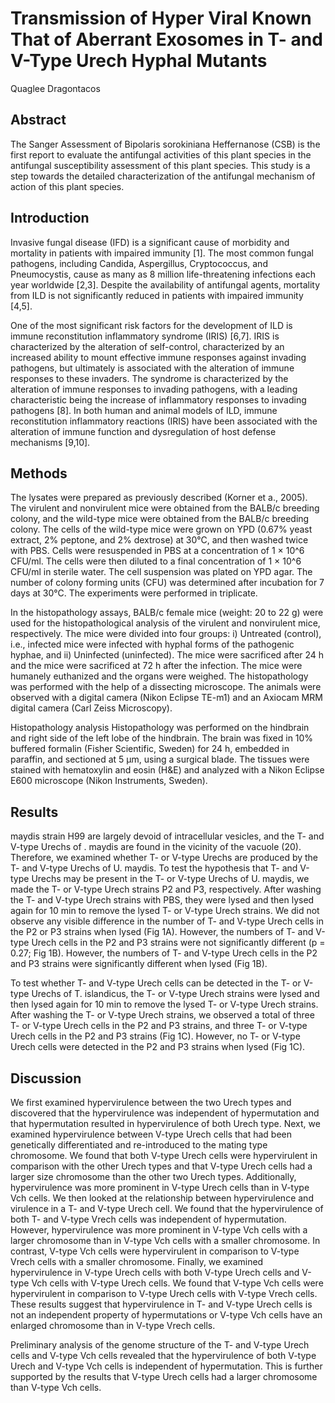 # Transmission of Hyper Viral Known That of Aberrant Exosomes in T- and V-Type Urech Hyphal Mutants
Quaglee Dragontacos


## Abstract
The Sanger Assessment of Bipolaris sorokiniana Heffernanose (CSB) is the first report to evaluate the antifungal activities of this plant species in the antifungal susceptibility assessment of this plant species. This study is a step towards the detailed characterization of the antifungal mechanism of action of this plant species.


## Introduction
Invasive fungal disease (IFD) is a significant cause of morbidity and mortality in patients with impaired immunity [1]. The most common fungal pathogens, including Candida, Aspergillus, Cryptococcus, and Pneumocystis, cause as many as 8 million life-threatening infections each year worldwide [2,3]. Despite the availability of antifungal agents, mortality from ILD is not significantly reduced in patients with impaired immunity [4,5].

One of the most significant risk factors for the development of ILD is immune reconstitution inflammatory syndrome (IRIS) [6,7]. IRIS is characterized by the alteration of self-control, characterized by an increased ability to mount effective immune responses against invading pathogens, but ultimately is associated with the alteration of immune responses to these invaders. The syndrome is characterized by the alteration of immune responses to invading pathogens, with a leading characteristic being the increase of inflammatory responses to invading pathogens [8]. In both human and animal models of ILD, immune reconstitution inflammatory reactions (IRIS) have been associated with the alteration of immune function and dysregulation of host defense mechanisms [9,10].


## Methods
The lysates were prepared as previously described (Korner et a., 2005). The virulent and nonvirulent mice were obtained from the BALB/c breeding colony, and the wild-type mice were obtained from the BALB/c breeding colony. The cells of the wild-type mice were grown on YPD (0.67% yeast extract, 2% peptone, and 2% dextrose) at 30°C, and then washed twice with PBS. Cells were resuspended in PBS at a concentration of 1 × 10^6 CFU/ml. The cells were then diluted to a final concentration of 1 × 10^6 CFU/ml in sterile water. The cell suspension was plated on YPD agar. The number of colony forming units (CFU) was determined after incubation for 7 days at 30°C. The experiments were performed in triplicate.

In the histopathology assays, BALB/c female mice (weight: 20 to 22 g) were used for the histopathological analysis of the virulent and nonvirulent mice, respectively. The mice were divided into four groups: i) Untreated (control), i.e., infected mice were infected with hyphal forms of the pathogenic hyphae, and ii) Uninfected (uninfected). The mice were sacrificed after 24 h and the mice were sacrificed at 72 h after the infection. The mice were humanely euthanized and the organs were weighed. The histopathology was performed with the help of a dissecting microscope. The animals were observed with a digital camera (Nikon Eclipse TE-m1) and an Axiocam MRM digital camera (Carl Zeiss Microscopy).

Histopathology analysis
Histopathology was performed on the hindbrain and right side of the left lobe of the hindbrain. The brain was fixed in 10% buffered formalin (Fisher Scientific, Sweden) for 24 h, embedded in paraffin, and sectioned at 5 µm, using a surgical blade. The tissues were stained with hematoxylin and eosin (H&E) and analyzed with a Nikon Eclipse E600 microscope (Nikon Instruments, Sweden).


## Results
maydis strain H99 are largely devoid of intracellular vesicles, and the T- and V-type Urechs of . maydis are found in the vicinity of the vacuole (20). Therefore, we examined whether T- or V-type Urechs are produced by the T- and V-type Urechs of U. maydis. To test the hypothesis that T- and V-type Urechs may be present in the T- or V-type Urechs of U. maydis, we made the T- or V-type Urech strains P2 and P3, respectively. After washing the T- and V-type Urech strains with PBS, they were lysed and then lysed again for 10 min to remove the lysed T- or V-type Urech strains. We did not observe any visible difference in the number of T- and V-type Urech cells in the P2 or P3 strains when lysed (Fig 1A). However, the numbers of T- and V-type Urech cells in the P2 and P3 strains were not significantly different (p = 0.27; Fig 1B). However, the numbers of T- and V-type Urech cells in the P2 and P3 strains were significantly different when lysed (Fig 1B).

To test whether T- and V-type Urech cells can be detected in the T- or V-type Urechs of T. islandicus, the T- or V-type Urech strains were lysed and then lysed again for 10 min to remove the lysed T- or V-type Urech strains. After washing the T- or V-type Urech strains, we observed a total of three T- or V-type Urech cells in the P2 and P3 strains, and three T- or V-type Urech cells in the P2 and P3 strains (Fig 1C). However, no T- or V-type Urech cells were detected in the P2 and P3 strains when lysed (Fig 1C).


## Discussion
We first examined hypervirulence between the two Urech types and discovered that the hypervirulence was independent of hypermutation and that hypermutation resulted in hypervirulence of both Urech type. Next, we examined hypervirulence between V-type Urech cells that had been genetically differentiated and re-introduced to the mating type chromosome. We found that both V-type Urech cells were hypervirulent in comparison with the other Urech types and that V-type Urech cells had a larger size chromosome than the other two Urech types. Additionally, hypervirulence was more prominent in V-type Urech cells than in V-type Vch cells. We then looked at the relationship between hypervirulence and virulence in a T- and V-type Urech cell. We found that the hypervirulence of both T- and V-type Vrech cells was independent of hypermutation. However, hypervirulence was more prominent in V-type Vch cells with a larger chromosome than in V-type Vch cells with a smaller chromosome. In contrast, V-type Vch cells were hypervirulent in comparison to V-type Vrech cells with a smaller chromosome. Finally, we examined hypervirulence in V-type Urech cells with both V-type Urech cells and V-type Vch cells with V-type Urech cells. We found that V-type Vch cells were hypervirulent in comparison to V-type Urech cells with V-type Vrech cells. These results suggest that hypervirulence in T- and V-type Urech cells is not an independent property of hypermutations or V-type Vch cells have an enlarged chromosome than in V-type Vrech cells.

Preliminary analysis of the genome structure of the T- and V-type Urech cells and V-type Vch cells revealed that the hypervirulence of both V-type Urech and V-type Vch cells is independent of hypermutation. This is further supported by the results that V-type Urech cells had a larger chromosome than V-type Vch cells.
